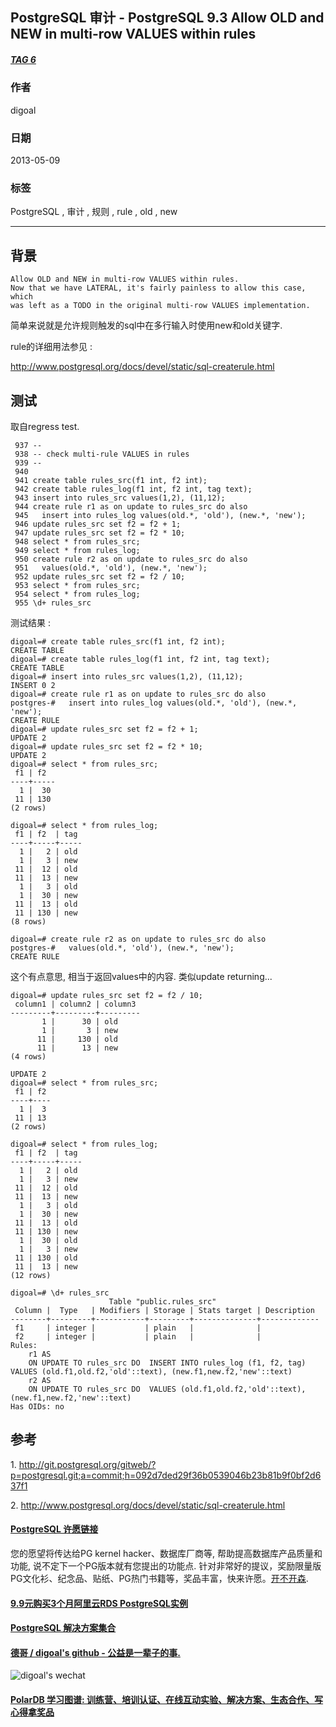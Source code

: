 ## PostgreSQL 审计 - PostgreSQL 9.3 Allow OLD and NEW in multi-row VALUES within rules  
##### [TAG 6](../class/6.md)
                                        
### 作者                                       
digoal                                        
                                        
### 日期                                      
2013-05-09            
                                        
### 标签                                      
PostgreSQL , 审计  , 规则 , rule , old , new                                                         
                                        
----                                      
                                        
## 背景              
  
```  
Allow OLD and NEW in multi-row VALUES within rules.  
Now that we have LATERAL, it's fairly painless to allow this case, which  
was left as a TODO in the original multi-row VALUES implementation.  
```  
  
简单来说就是允许规则触发的sql中在多行输入时使用new和old关键字.  
  
rule的详细用法参见 :   
  
http://www.postgresql.org/docs/devel/static/sql-createrule.html  
  
## 测试  
取自regress test.  
  
```  
 937 --  
 938 -- check multi-rule VALUES in rules  
 939 --  
 940   
 941 create table rules_src(f1 int, f2 int);  
 942 create table rules_log(f1 int, f2 int, tag text);  
 943 insert into rules_src values(1,2), (11,12);  
 944 create rule r1 as on update to rules_src do also  
 945   insert into rules_log values(old.*, 'old'), (new.*, 'new');  
 946 update rules_src set f2 = f2 + 1;  
 947 update rules_src set f2 = f2 * 10;  
 948 select * from rules_src;  
 949 select * from rules_log;  
 950 create rule r2 as on update to rules_src do also  
 951   values(old.*, 'old'), (new.*, 'new');  
 952 update rules_src set f2 = f2 / 10;  
 953 select * from rules_src;  
 954 select * from rules_log;  
 955 \d+ rules_src  
```  
  
测试结果 :   
  
```  
digoal=# create table rules_src(f1 int, f2 int);  
CREATE TABLE  
digoal=# create table rules_log(f1 int, f2 int, tag text);  
CREATE TABLE  
digoal=# insert into rules_src values(1,2), (11,12);  
INSERT 0 2  
digoal=# create rule r1 as on update to rules_src do also  
postgres-#   insert into rules_log values(old.*, 'old'), (new.*, 'new');  
CREATE RULE  
digoal=# update rules_src set f2 = f2 + 1;  
UPDATE 2  
digoal=# update rules_src set f2 = f2 * 10;  
UPDATE 2  
digoal=# select * from rules_src;  
 f1 | f2    
----+-----  
  1 |  30  
 11 | 130  
(2 rows)  
  
digoal=# select * from rules_log;  
 f1 | f2  | tag   
----+-----+-----  
  1 |   2 | old  
  1 |   3 | new  
 11 |  12 | old  
 11 |  13 | new  
  1 |   3 | old  
  1 |  30 | new  
 11 |  13 | old  
 11 | 130 | new  
(8 rows)  
  
digoal=# create rule r2 as on update to rules_src do also  
postgres-#   values(old.*, 'old'), (new.*, 'new');  
CREATE RULE  
```  
  
这个有点意思, 相当于返回values中的内容. 类似update returning...  
  
```  
digoal=# update rules_src set f2 = f2 / 10;  
 column1 | column2 | column3   
---------+---------+---------  
       1 |      30 | old  
       1 |       3 | new  
      11 |     130 | old  
      11 |      13 | new  
(4 rows)  
  
UPDATE 2  
digoal=# select * from rules_src;  
 f1 | f2   
----+----  
  1 |  3  
 11 | 13  
(2 rows)  
  
digoal=# select * from rules_log;  
 f1 | f2  | tag   
----+-----+-----  
  1 |   2 | old  
  1 |   3 | new  
 11 |  12 | old  
 11 |  13 | new  
  1 |   3 | old  
  1 |  30 | new  
 11 |  13 | old  
 11 | 130 | new  
  1 |  30 | old  
  1 |   3 | new  
 11 | 130 | old  
 11 |  13 | new  
(12 rows)  
  
digoal=# \d+ rules_src  
                      Table "public.rules_src"  
 Column |  Type   | Modifiers | Storage | Stats target | Description   
--------+---------+-----------+---------+--------------+-------------  
 f1     | integer |           | plain   |              |   
 f2     | integer |           | plain   |              |   
Rules:  
    r1 AS  
    ON UPDATE TO rules_src DO  INSERT INTO rules_log (f1, f2, tag) VALUES (old.f1,old.f2,'old'::text), (new.f1,new.f2,'new'::text)  
    r2 AS  
    ON UPDATE TO rules_src DO  VALUES (old.f1,old.f2,'old'::text), (new.f1,new.f2,'new'::text)  
Has OIDs: no  
```  
  
## 参考  
1\. http://git.postgresql.org/gitweb/?p=postgresql.git;a=commit;h=092d7ded29f36b0539046b23b81b9f0bf2d637f1  
  
2\. http://www.postgresql.org/docs/devel/static/sql-createrule.html  
          
  
  
  
  
  
  
  
  
  
  
  
  
  
  
  
  
  
  
  
  
  
  
  
  
  
  
  
  
  
  
  
  
  
  
  
  
  
  
  
  
  
  
  
  
  
  
  
  
  
  
  
  
  
  
  
  
  
  
  
  
  
  
  
  
  
  
  
  
  
  
  
  
  
#### [PostgreSQL 许愿链接](https://github.com/digoal/blog/issues/76 "269ac3d1c492e938c0191101c7238216")
您的愿望将传达给PG kernel hacker、数据库厂商等, 帮助提高数据库产品质量和功能, 说不定下一个PG版本就有您提出的功能点. 针对非常好的提议，奖励限量版PG文化衫、纪念品、贴纸、PG热门书籍等，奖品丰富，快来许愿。[开不开森](https://github.com/digoal/blog/issues/76 "269ac3d1c492e938c0191101c7238216").  
  
  
#### [9.9元购买3个月阿里云RDS PostgreSQL实例](https://www.aliyun.com/database/postgresqlactivity "57258f76c37864c6e6d23383d05714ea")
  
  
#### [PostgreSQL 解决方案集合](https://yq.aliyun.com/topic/118 "40cff096e9ed7122c512b35d8561d9c8")
  
  
#### [德哥 / digoal's github - 公益是一辈子的事.](https://github.com/digoal/blog/blob/master/README.md "22709685feb7cab07d30f30387f0a9ae")
  
  
![digoal's wechat](../pic/digoal_weixin.jpg "f7ad92eeba24523fd47a6e1a0e691b59")
  
  
#### [PolarDB 学习图谱: 训练营、培训认证、在线互动实验、解决方案、生态合作、写心得拿奖品](https://www.aliyun.com/database/openpolardb/activity "8642f60e04ed0c814bf9cb9677976bd4")
  
